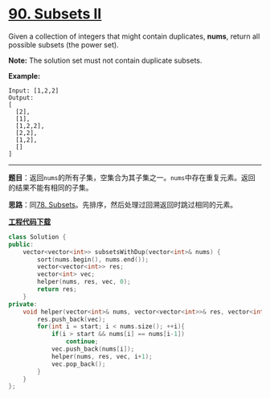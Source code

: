 # [90. Subsets II](https://leetcode.com/problems/subsets-ii/)

Given a collection of integers that might contain duplicates, **nums**, return all possible subsets (the power set).

**Note:** The solution set must not contain duplicate subsets.

**Example:**

```
Input: [1,2,2]
Output:
[
  [2],
  [1],
  [1,2,2],
  [2,2],
  [1,2],
  []
]
```

-----

**题目**：返回`nums`的所有子集，空集合为其子集之一。`nums`中存在重复元素。返回的结果不能有相同的子集。

**思路**：同[78. Subsets](https://leetcode.com/problems/subsets/)。先排序，然后处理过回溯返回时跳过相同的元素。

[**工程代码下载**](https://github.com/shenkh/leetcode)

```cpp
class Solution {
public:
    vector<vector<int>> subsetsWithDup(vector<int>& nums) {
        sort(nums.begin(), nums.end());
        vector<vector<int>> res;
        vector<int> vec;
        helper(nums, res, vec, 0);
        return res;
    }
private:
    void helper(vector<int>& nums, vector<vector<int>>& res, vector<int>& vec, int start){
        res.push_back(vec);
        for(int i = start; i < nums.size(); ++i){
            if(i > start && nums[i] == nums[i-1])
                continue;
            vec.push_back(nums[i]);
            helper(nums, res, vec, i+1);
            vec.pop_back();
        }
    }
};
```
